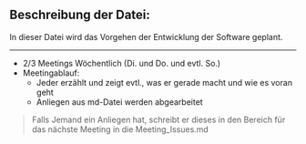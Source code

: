 ## Beschreibung der Datei:

In dieser Datei wird das Vorgehen der Entwicklung der Software geplant.

---

- 2/3 Meetings Wöchentlich (Di. und Do. und evtl. So.)
- Meetingablauf:
  - Jeder erzählt und zeigt evtl., was er gerade macht und wie es voran geht
  - Anliegen aus md-Datei werden abgearbeitet



> Falls Jemand ein Anliegen hat, schreibt er dieses in den Bereich für das nächste Meeting in die Meeting_Issues.md
